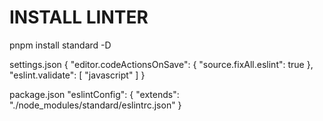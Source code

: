 # INSTALL LINTER

pnpm install standard -D

settings.json
{
    "editor.codeActionsOnSave": {
        "source.fixAll.eslint": true
    },
    "eslint.validate": [
        "javascript"
    ]
}

package.json
"eslintConfig": {
    "extends": "./node_modules/standard/eslintrc.json"
}